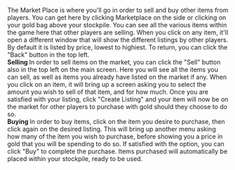 The Market Place is where you'll go in order to sell and buy other items from players. You can get here by clicking Marketplace on the side or clicking on your gold bag above your stockpile. You can see all the various items within the game here that other players are selling. When you click on any item, it'll open a different window that will show the different listings by other players. By default it is listed by price, lowest to highiest. To return, you can click the "Back" button in the top left. 
<br />
<b> Selling </b>
In order to sell items on the market, you can click the "Sell" button also in the top left on the main screen. Here you will see all the items you can sell, as well as items you already have listed on the market if any. When you click on an item, it will bring up a screen asking you to select the amount you wish to sell of that item, and for how much. Once you are satisfied with your listing, click "Create Listing" and your item will now be on the market for other players to purchase with gold should they choose to do so.
<br />
<b> Buying </b>
In order to buy items, click on the item you desire to purchase, then click again on the desired listing. This will bring up another menu asking how many of the item you wish to purchase, before showing you a price in gold that you will be spending to do so. If satisfied with the option, you can click "Buy" to complete the purchase. Items purchased will automatically be placed within your stockpile, ready to be used.